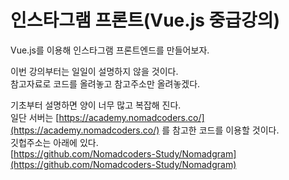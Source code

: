 # 인스타그램 프론트\(Vue.js 중급강의\)

Vue.js를 이용해 인스타그램 프론트엔드를 만들어보자.

이번 강의부터는 일일이 설명하지 않을 것이다.  
참고자료로 코드를 올려놓고 참고주소만 올려놓겠다.

기초부터 설명하면 양이 너무 많고 복잡해 진다.  
일단 서버는 [https://academy.nomadcoders.co/](https://academy.nomadcoders.co/) 를 참고한 코드를 이용할 것이다.  
깃헙주소는 아래에 있다.  
[https://github.com/Nomadcoders-Study/Nomadgram](https://github.com/Nomadcoders-Study/Nomadgram)



